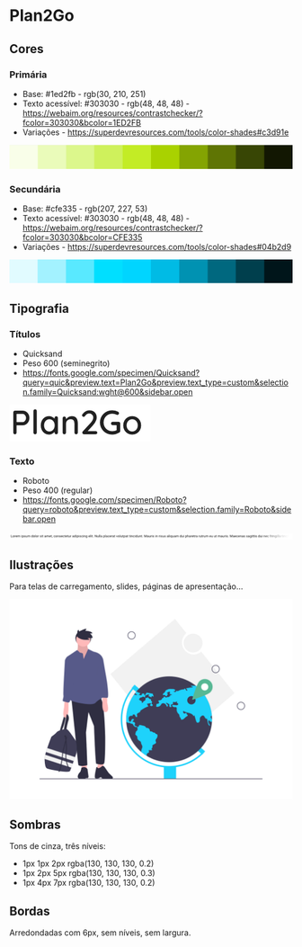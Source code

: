 # Plan2Go

## Cores

### Primária

* Base: #1ed2fb - rgb(30, 210, 251)
* Texto acessível: #303030 - rgb(48, 48, 48) - https://webaim.org/resources/contrastchecker/?fcolor=303030&bcolor=1ED2FB
* Variações - https://superdevresources.com/tools/color-shades#c3d91e

![primary](design/primary.png)

### Secundária

* Base: #cfe335 - rgb(207, 227, 53)
* Texto acessível: #303030 - rgb(48, 48, 48) - https://webaim.org/resources/contrastchecker/?fcolor=303030&bcolor=CFE335
* Variações - https://superdevresources.com/tools/color-shades#04b2d9

![secondary](design/secondary.png)

## Tipografia

### Títulos

* Quicksand
* Peso 600 (seminegrito)
* https://fonts.google.com/specimen/Quicksand?query=quic&preview.text=Plan2Go&preview.text_type=custom&selection.family=Quicksand:wght@600&sidebar.open

![title](design/title.png)

### Texto

* Roboto
* Peso 400 (regular)
* https://fonts.google.com/specimen/Roboto?query=roboto&preview.text_type=custom&selection.family=Roboto&sidebar.open

![text](design/text.png)

## Ilustrações

Para telas de carregamento, slides, páginas de apresentação...

![illustration1](design/illustration1.png)

## Sombras

Tons de cinza, três níveis:
 * 1px 1px 2px rgba(130, 130, 130, 0.2)
 * 1px 2px 5px rgba(130, 130, 130, 0.3)
 * 1px 4px 7px rgba(130, 130, 130, 0.2)


## Bordas

Arredondadas com 6px, sem níveis, sem largura.

